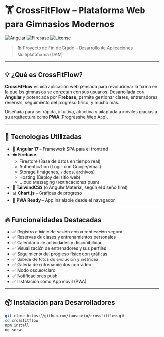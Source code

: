 # 🏋️ CrossFitFlow – Plataforma Web para Gimnasios Modernos

![Angular](https://img.shields.io/badge/Angular-17-red?logo=angular) ![Firebase](https://img.shields.io/badge/Firebase-Backend-yellow?logo=firebase) ![License](https://img.shields.io/badge/license-MIT-blue.svg)

> 📚 Proyecto de Fin de Grado – Desarrollo de Aplicaciones Multiplataforma (DAM)

---

## 💡 ¿Qué es CrossFitFlow?

**CrossFitFlow** es una aplicación web pensada para revolucionar la forma en la que los gimnasios se conectan con sus usuarios. Desarrollada con **Angular** y potenciada por **Firebase**, permite gestionar clases, entrenadores, reservas, seguimiento del progreso físico, y mucho más.

Diseñada para ser rápida, intuitiva, atractiva y adaptada a móviles gracias a su arquitectura como **PWA** (Progressive Web App).

---

## 🚀 Tecnologías Utilizadas

- 🧩 **Angular 17** – Framework SPA para el frontend
- ☁️ **Firebase**
  - Firestore (Base de datos en tiempo real)
  - Authentication (Login con Google/email)
  - Storage (Imágenes, videos, archivos)
  - Hosting (Deploy del sitio web)
  - Cloud Messaging (Notificaciones push)
- 💅 **TailwindCSS** (o Angular Material, según el diseño final)
- 📊 **Chart.js** – Gráficas de progreso
- 📱 **PWA Ready** – App instalable desde el navegador

---

## 🔥 Funcionalidades Destacadas

- ✅ Registro e inicio de sesión con autenticación segura
- ✅ Reservas de clases y entrenamientos personales
- ✅ Calendario de actividades y disponibilidad
- ✅ Visualización de entrenadores y sus perfiles
- ✅ Seguimiento del progreso físico con gráficas
- ✅ Subida de fotos de evolución y métricas
- ✅ Galería de entrenamientos con video
- ✅ Modo oscuro/claro
- ✅ Notificaciones push
- ✅ Instalación como App móvil (PWA)

---

## 📦 Instalación para Desarrolladores

```bash
git clone https://github.com/tuusuario/crossfitflow.git
cd crossfitflow
npm install
ng serve
